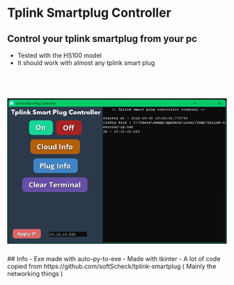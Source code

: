 # Tplink Smartplug Controller
## Control your tplink smartplug from your pc
- Tested with the HS100 model
- It should work with almost any tplink smart plug
<h1 align="center">
  <br>
  <img src="https://raw.githubusercontent.com/iBlz/tplink-smartplug-controller/main/images/Screenshot.jpg"></a>
</h1>
## Info
- Exe made with auto-py-to-exe
- Made with tkinter
- A lot of code copied from https://github.com/softScheck/tplink-smartplug ( Mainly the networking things )
